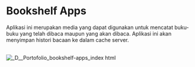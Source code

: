 # Bookshelf Apps
 
 Aplikasi ini merupakan media yang dapat digunakan untuk mencatat buku-buku yang telah dibaca maupun yang akan dibaca. 
 Aplikasi ini akan menyimpan histori bacaan ke dalam cache server.
 <br><br>
 
![_D__Portofolio_bookshelf-apps_index html](https://github.com/tenteniaa/bookshelf-apps/assets/75176567/f615f183-e8c8-4b19-be1c-af5111c3fcc1)
